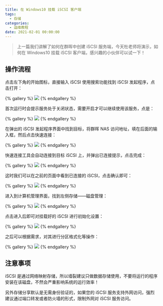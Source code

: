 ```yaml
---
title: 在 Windows10 挂载 iSCSI 客户端
tags:
  - 存储
categories:
  - 运维教程
date: 2021-02-01 00:00:00
---
```


> 上一篇我们讲解了如何在群晖中创建 iSCSI 服务端，今天杜老师将演示，如何在 Windows10 挂载 iSCSI 客户端，感兴趣的小伙伴可以试一下！

<!-- more -->

## 操作流程

点击左下角的开始图标，直接输入 iSCSI 使用搜索功能找到 iSCSI 发起程序，点击打开：

{% gallery %}
![](https://cdn.dusays.com/2021/02/308-1.jpg)
{% endgallery %}

首次运行时会提示服务处于关闭状态，需要开启才可以继续使用该服务，点是：

{% gallery %}
![](https://cdn.dusays.com/2021/02/308-2.jpg)
{% endgallery %}

在弹出的 iSCSI 发起程序界面中找到目标，将群晖 NAS 访问地址，填在后面的输入框，然后点击快速连接：

{% gallery %}
![](https://cdn.dusays.com/2021/02/308-3.jpg)
{% endgallery %}

快速连接工具会自动连接到目标 iSCSI 上，并弹出已连接提示，点击完成：

{% gallery %}
![](https://cdn.dusays.com/2021/02/308-4.jpg)
{% endgallery %}

这时我们可以在之前的页面中看到已连接的 iSCSI，点击确认即可：

{% gallery %}
![](https://cdn.dusays.com/2021/02/308-5.jpg)
{% endgallery %}

进入到计算机管理界面，找到左侧存储——磁盘管理：

{% gallery %}
![](https://cdn.dusays.com/2021/02/308-6.jpg)
{% endgallery %}

点击进入后即可对挂载好的 iSCSI 进行初始化设置：

{% gallery %}
![](https://cdn.dusays.com/2021/02/308-7.jpg)
{% endgallery %}

之后可以根据需求，对其进行分区格式化等操作：

{% gallery %}
![](https://cdn.dusays.com/2021/02/308-8.jpg)
{% endgallery %}

## 注意事项

iSCSI 是通过网络映射存储，所以墙裂建议只做数据存储使用，不要将运行的程序安装在该磁盘，不然会严重影响系统的运行效率！

另外存储分享默认是无需身份验证的，如果您的 iSCSI 服务支持外网访问，强烈建议通过端口转发或者防火墙的形式，限制外网对 iSCSI 服务访问。